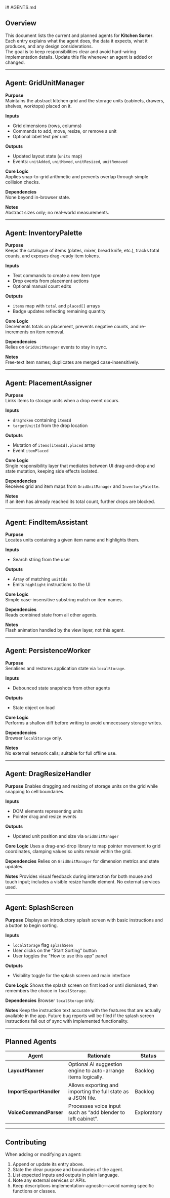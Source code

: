 i# AGENTS.md

## Overview

This document lists the current and planned agents for **Kitchen Sorter**. Each entry explains what the agent does, the data it expects, what it produces, and any design considerations.  
The goal is to keep responsibilities clear and avoid hard-wiring implementation details. Update this file whenever an agent is added or changed.

---

## Agent: GridUnitManager

**Purpose**  
Maintains the abstract kitchen grid and the storage units (cabinets, drawers, shelves, worktops) placed on it.

**Inputs**  
- Grid dimensions (rows, columns)  
- Commands to add, move, resize, or remove a unit  
- Optional label text per unit

**Outputs**  
- Updated layout state (`units` map)  
- Events: `unitAdded`, `unitMoved`, `unitResized`, `unitRemoved`

**Core Logic**  
Applies snap-to-grid arithmetic and prevents overlap through simple collision checks.

**Dependencies**  
None beyond in-browser state.

**Notes**  
Abstract sizes only; no real-world measurements.

---

## Agent: InventoryPalette

**Purpose**  
Keeps the catalogue of items (plates, mixer, bread knife, etc.), tracks total counts, and exposes drag-ready item tokens.

**Inputs**  
- Text commands to create a new item type  
- Drop events from placement actions  
- Optional manual count edits

**Outputs**  
- `items` map with `total` and `placed[]` arrays  
- Badge updates reflecting remaining quantity

**Core Logic**  
Decrements totals on placement, prevents negative counts, and re-increments on item removal.

**Dependencies**  
Relies on `GridUnitManager` events to stay in sync.

**Notes**  
Free-text item names; duplicates are merged case-insensitively.

---

## Agent: PlacementAssigner

**Purpose**  
Links items to storage units when a drop event occurs.

**Inputs**  
- `dragToken` containing `itemId`  
- `targetUnitId` from the drop location

**Outputs**  
- Mutation of `items[itemId].placed` array  
- Event `itemPlaced`

**Core Logic**  
Single responsibility layer that mediates between UI drag-and-drop and state mutation, keeping side effects isolated.

**Dependencies**  
Receives grid and item maps from `GridUnitManager` and `InventoryPalette`.

**Notes**  
If an item has already reached its total count, further drops are blocked.

---

## Agent: FindItemAssistant

**Purpose**  
Locates units containing a given item name and highlights them.

**Inputs**  
- Search string from the user

**Outputs**  
- Array of matching `unitIds`  
- Emits `highlight` instructions to the UI

**Core Logic**  
Simple case-insensitive substring match on item names.

**Dependencies**  
Reads combined state from all other agents.

**Notes**  
Flash animation handled by the view layer, not this agent.

---

## Agent: PersistenceWorker

**Purpose**  
Serialises and restores application state via `localStorage`.

**Inputs**  
- Debounced state snapshots from other agents

**Outputs**  
- State object on load

**Core Logic**  
Performs a shallow diff before writing to avoid unnecessary storage writes.

**Dependencies**  
Browser `localStorage` only.

**Notes**  
No external network calls; suitable for full offline use.

---

## Agent: DragResizeHandler

**Purpose**
Enables dragging and resizing of storage units on the grid while snapping to cell boundaries.

**Inputs**
- DOM elements representing units
- Pointer drag and resize events

**Outputs**
- Updated unit position and size via `GridUnitManager`

**Core Logic**
Uses a drag-and-drop library to map pointer movement to grid coordinates, clamping values so units remain within the grid.

**Dependencies**
Relies on `GridUnitManager` for dimension metrics and state updates.

**Notes**
Provides visual feedback during interaction for both mouse and touch input;
includes a visible resize handle element. No external services used.

---

## Agent: SplashScreen

**Purpose**
Displays an introductory splash screen with basic instructions and a button to begin sorting.

**Inputs**
- `localStorage` flag `splashSeen`
- User clicks on the "Start Sorting" button
- User toggles the "How to use this app" panel

**Outputs**
- Visibility toggle for the splash screen and main interface

**Core Logic**
Shows the splash screen on first load or until dismissed, then remembers the choice in `localStorage`.

**Dependencies**
Browser `localStorage` only.

**Notes**
Keep the instruction text accurate with the features that are actually available in the app. Future bug reports will be filed if the splash screen instructions fall out of sync with implemented functionality.

---

## Planned Agents

| Agent | Rationale | Status |
|-------|-----------|--------|
| **LayoutPlanner** | Optional AI suggestion engine to auto-arrange items logically. | Backlog |
| **ImportExportHandler** | Allows exporting and importing the full state as a JSON file. | Backlog |
| **VoiceCommandParser** | Processes voice input such as “add blender to left cabinet”. | Exploratory |

---

## Contributing

When adding or modifying an agent:

1. Append or update its entry above.  
2. State the clear purpose and boundaries of the agent.  
3. List expected inputs and outputs in plain language.  
4. Note any external services or APIs.  
5. Keep descriptions implementation-agnostic—avoid naming specific functions or classes.
